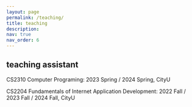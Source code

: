 ```yaml
---
layout: page
permalink: /teaching/
title: teaching
description:
nav: true
nav_order: 6
---
```


## teaching assistant

CS2310 Computer Programing: 2023 Spring / 2024 Spring, CityU

CS2204 Fundamentals of Internet Application Development: 2022 Fall / 2023 Fall / 2024 Fall, CityU
